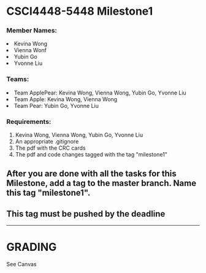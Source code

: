# CSCI4448-5448 Milestone1
### Member Names:

  <li> Kevina Wong
  <li> Vienna Wonf
  <li> Yubin Go 
  <li> Yvonne Liu
    
### Teams:
  <li> Team ApplePear: Kevina Wong, Vienna Wong, Yubin Go, Yvonne Liu
  <li> Team Apple: Kevina Wong, Vienna Wong
  <li> Team Pear: Yubin Go, Yvonne Liu
    
### Requirements:
<ol>
  <li> Kevina Wong, Vienna Wong, Yubin Go, Yvonne Liu </li>
  <li> An appropriate .gitignore</li>
  <li> The pdf with the CRC cards  </li>
   <li>The pdf and code changes tagged with the tag "milestone1" </li>
 </ol>
 
 ## After you are done with all the tasks for this Milestone, add a tag to the master branch. Name this tag "milestone1".
 ## This tag must be pushed by the deadline
   
   
   
 ---
 
 # GRADING
 See Canvas
